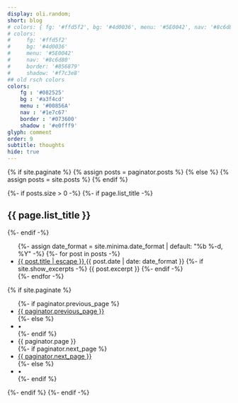 ```yaml
---
display: oli.random;
short: blog
# colors: { fg: '#ffd5f2', bg: '#4d0036', menu: '#5E0042', nav: '#8c6d80', border: '#856879', shadow: '#f7c3e8' }
# colors:
#     fg: '#ffd5f2'
#     bg: '#4d0036'
#     menu: '#5E0042'
#     nav: '#8c6d80'
#     border: '#856879'
#     shadow: '#f7c3e8'
## old rsch colors
colors: 
    fg : '#082525'
    bg : '#a3f4cd'
    menu : '#00856A'
    nav : '#1e7c67'
    border : '#073600'
    shadow : '#e0fff9'
glyph: comment
order: 9
subtitle: thoughts 
hide: true
---
```



{% if site.paginate %}
  {% assign posts = paginator.posts %}
{% else %}
  {% assign posts = site.posts %}
{% endif %}

{%- if posts.size > 0 -%}
  {%- if page.list_title -%}
    <h2 class="post-list-heading">{{ page.list_title }}</h2>
  {%- endif -%}
  <ul class="post-list">
    {%- assign date_format = site.minima.date_format | default: "%b %-d, %Y" -%}
    {%- for post in posts -%}
    <li>
      <!-- <h3> -->
        <a class="post-link" href="{{ post.url | relative_url }}">
          {{ post.title | escape }}
        </a>
        <span class="post-meta">{{ post.date | date: date_format }}</span>
      <!-- </h3> -->
      {%- if site.show_excerpts -%}
        {{ post.excerpt }}
      {%- endif -%}
    </li>
    {%- endfor -%}
  </ul>
  {% if site.paginate %}
    <div class="pager">
      <ul class="pagination">
      {%- if paginator.previous_page %}
        <li><a href="{{ paginator.previous_page_path | relative_url }}" class="previous-page">{{ paginator.previous_page }}</a></li>
      {%- else %}
        <li><div class="pager-edge">•</div></li>
      {%- endif %}
        <li><div class="current-page">{{ paginator.page }}</div></li>
      {%- if paginator.next_page %}
        <li><a href="{{ paginator.next_page_path | relative_url }}" class="next-page">{{ paginator.next_page }}</a></li>
      {%- else %}
        <li><div class="pager-edge">•</div></li>
      {%- endif %}
      </ul>
    </div>
  {%- endif %}
{%- endif -%}